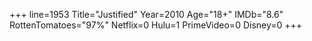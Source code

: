 +++
line=1953
Title="Justified"
Year=2010
Age="18+"
IMDb="8.6"
RottenTomatoes="97%"
Netflix=0
Hulu=1
PrimeVideo=0
Disney=0
+++

